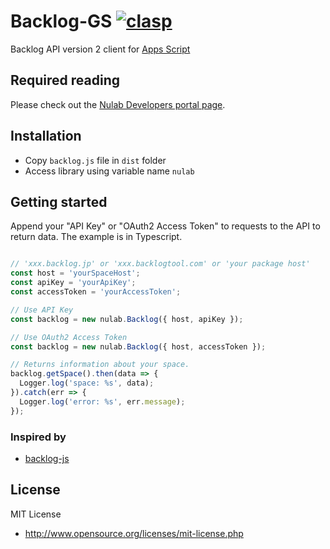 # Backlog-GS [![clasp](https://img.shields.io/badge/built%20with-clasp-4285f4.svg)](https://github.com/google/clasp)

Backlog API version 2 client for [Apps Script](https://developers.google.com/apps-script/)

## Required reading
Please check out the [Nulab Developers portal page](http://developer.nulab-inc.com/docs/backlog/api/2/).

## Installation

* Copy `backlog.js` file in `dist` folder
* Access library using variable name `nulab`

## Getting started
Append your "API Key" or "OAuth2 Access Token" to requests to the API to return data. The example is in Typescript.

``` javascript

// 'xxx.backlog.jp' or 'xxx.backlogtool.com' or 'your package host'
const host = 'yourSpaceHost';
const apiKey = 'yourApiKey';
const accessToken = 'yourAccessToken';

// Use API Key
const backlog = new nulab.Backlog({ host, apiKey });

// Use OAuth2 Access Token
const backlog = new nulab.Backlog({ host, accessToken });

// Returns information about your space.
backlog.getSpace().then(data => {
  Logger.log('space: %s', data);
}).catch(err => {
  Logger.log('error: %s', err.message);
});

```

### Inspired by

* [backlog-js](https://github.com/nulab/backlog-js)

## License

MIT License

* http://www.opensource.org/licenses/mit-license.php

